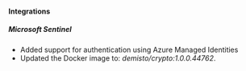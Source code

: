 
#### Integrations
##### Microsoft Sentinel
- Added support for authentication using Azure Managed Identities
- Updated the Docker image to: *demisto/crypto:1.0.0.44762*.
